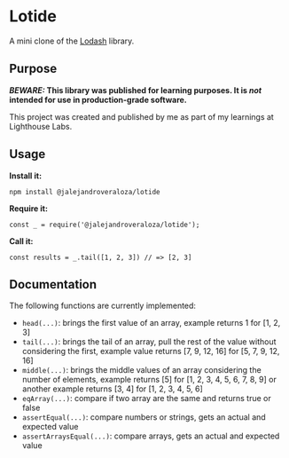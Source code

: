 # Lotide

A mini clone of the [Lodash](https://lodash.com) library.

## Purpose

**_BEWARE:_ This library was published for learning purposes. It is _not_ intended for use in production-grade software.**

This project was created and published by me as part of my learnings at Lighthouse Labs. 

## Usage

**Install it:**

`npm install @jalejandroveraloza/lotide`

**Require it:**

`const _ = require('@jalejandroveraloza/lotide');`

**Call it:**

`const results = _.tail([1, 2, 3]) // => [2, 3]`

## Documentation

The following functions are currently implemented:

* `head(...)`: brings the first value of an array, example returns 1 for [1, 2, 3]
* `tail(...)`: brings the tail of an array, pull the rest of the value without considering the first, example value returns [7, 9, 12, 16] for [5, 7, 9, 12, 16]
* `middle(...)`: brings the middle values of an array considering the number of elements, example returns [5] for [1, 2, 3, 4, 5, 6, 7, 8, 9] or another example returns [3, 4] for [1, 2, 3, 4, 5, 6]
* `eqArray(...)`: compare if two array are the same and returns true or false
* `assertEqual(...)`: compare numbers or strings, gets an actual and expected value 
* `assertArraysEqual(...)`: compare arrays, gets an actual and expected value
